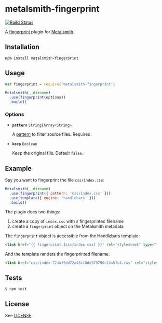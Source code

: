 # metalsmith-fingerprint

[![Build Status](https://travis-ci.org/christophercliff/metalsmith-fingerprint.png?branch=master)](https://travis-ci.org/christophercliff/metalsmith-fingerprint)

A [fingerprint][fingerprint] plugin for [Metalsmith][metalsmith].

## Installation

```
npm install metalsmith-fingerprint
```

## Usage

```js
var fingerprint = require('metalsmith-fingerprint')

Metalsmith(__dirname)
  .use(fingerprint(options))
  .build()
```

### Options

- **`pattern`** `String|Array<String>`

    A [pattern][multimatch] to filter source files. Required.

- **`keep`** `Boolean`

    Keep the original file. Default `false`.

## Example

Say you want to fingerprint the file `css/index.css`:

```js
Metalsmith(__dirname)
  .use(fingerprint({ pattern: 'css/index.css' }))
  .use(template({ engine: 'handlebars' }))
  .build()
```

The plugin does two things:

1. create a copy of `index.css` with a fingerprinted filename
2. create a `fingerprint` object on the Metalsmith metadata

The `fingerprint` object is accessible from the Handlebars template:

```html
<link href="{{ fingerprint.[css/index.css] }}" rel="stylesheet" type="text/css" />
```

And the template renders the fingerprinted filename:

```html
<link href="css/index-724af9dd72a48c18dd570790c2445fb4.css" rel="stylesheet" type="text/css" />
```

## Tests

```
$ npm test
```

## License

See [LICENSE](https://github.com/christophercliff/metalsmith-fingerprint/blob/master/LICENSE.md).

[fingerprint]: http://guides.rubyonrails.org/asset_pipeline.html#what-is-fingerprinting-and-why-should-i-care-questionmark
[metalsmith]: http://www.metalsmith.io/
[multimatch]: https://github.com/sindresorhus/multimatch
